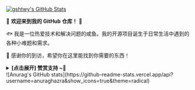 <!DOCTYPE html>
<html lang="en">
<head>
    <meta charset="UTF-8">
    <meta name="viewport" content="width=device-width, initial-scale=1.0">
</head>
<body>
    <div>
        <div class="Box mt-4">
            <div class="Box-body p-4">
                <article class="markdown-body entry-content container-lg f5" itemprop="text">
                    <p dir="auto">
                        <a href="https://github.com/gshtwy">
                            <img src="https://camo.githubusercontent.com/1337b9c12280b7448873d72a135e4e2737d557e282c3ac86917fecb12989c290/68747470733a2f2f6769746875622d726561646d652d73746174732e7a6f68616e2e746563682f6170693f757365726e616d653d636d6c69752673686f775f69636f6e733d7472756526686964653d636f6e74726962732c70727326696e636c7564655f616c6c5f636f6d6d6974733d747275652662675f636f6c6f723d33302c6663623539302c653436343534267469746c655f636f6c6f723d66666626746578745f636f6c6f723d6666662669636f6e5f636f6c6f723d666666" alt="gshtwy's GitHub Stats" style="max-width: 100%;">
                        </a>
                    </p>
                    <p dir="auto">🤖 <strong>欢迎来到我的 GitHub 仓库！</strong> 🚀</p>
                    <p dir="auto">🐟️ 我是一位热爱技术和解决问题的咸鱼。我的开源项目诞生于日常生活中遇到的各种小难题和需求。</p>
                    <p dir="auto">🎉 感谢你的到访，希望你在这里能找到你需要的东西！</p>
                    <details>
                        <summary><strong> [点击展开] 赞赏支持 ~🧧</strong></summary>
                        <p dir="auto"><em>我非常感谢您的赞赏和支持，它们将极大地激励我继续创新，持续产生有价值的工作。</em></p>
                        <ul dir="auto">
                            <li><strong>TRC20:</strong> <code>TPGfbZqd4jua6oH1KCDqAZeHXKewBn3C6x</code></li>
                        </ul>
                        <p dir="auto">🎁 <strong>你的支持是我不断前进的动力！</strong> 💖</p>
                    </details>
                </article>
            </div>
        </div>
    </div>
</body>
</html>
![Anurag's GitHub stats](https://github-readme-stats.vercel.app/api?username=anuraghazra&show_icons=true&theme=radical)

